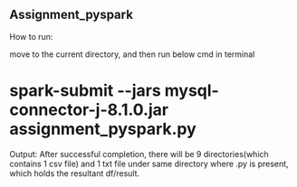 ## Assignment_pyspark

How to run:

move to the current directory, and then run below cmd in terminal
# spark-submit --jars mysql-connector-j-8.1.0.jar assignment_pyspark.py

Output:
After successful completion, there will be 9 directories(which contains 1 csv file) and 1 txt file under same directory where .py is present,
which holds the resultant df/result.
